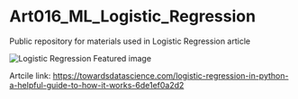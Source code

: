 # Art016_ML_Logistic_Regression
Public repository for materials used in Logistic Regression article

![Logistic Regression Featured image](https://user-images.githubusercontent.com/24861699/153736719-714d1a20-7f7c-45e5-8fb6-9d893ce8ba55.png)

Artcile link:
https://towardsdatascience.com/logistic-regression-in-python-a-helpful-guide-to-how-it-works-6de1ef0a2d2
